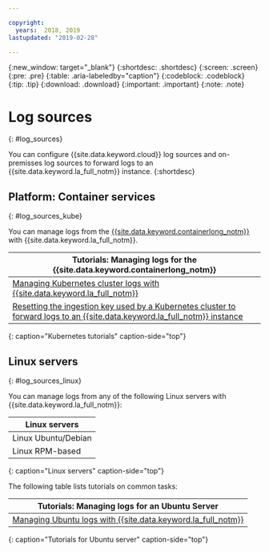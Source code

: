 ```yaml
---

copyright:
  years:  2018, 2019
lastupdated: "2019-02-28"

---
```


{:new_window: target="_blank"}
{:shortdesc: .shortdesc}
{:screen: .screen}
{:pre: .pre}
{:table: .aria-labeledby="caption"}
{:codeblock: .codeblock}
{:tip: .tip}
{:download: .download}
{:important: .important}
{:note: .note}

# Log sources
{: #log_sources}

You can configure {{site.data.keyword.cloud}} log sources and on-premisses log sources to forward logs to an {{site.data.keyword.la_full_notm}} instance. 
{:shortdesc}


## Platform: Container services
{: #log_sources_kube}

You can manage logs from the [{{site.data.keyword.containerlong_notm}}](/docs/containers?topic=containers-container_index#container_index) with {{site.data.keyword.la_full_notm}}.

| Tutorials: Managing logs for the {{site.data.keyword.containerlong_notm}} |
|---------------------------------------------------------------------------------------------------|
| [Managing Kubernetes cluster logs with {{site.data.keyword.la_full_notm}}](/docs/services/Log-Analysis-with-LogDNA/tutorials?topic=LogDNA-kube#kube)|
| [Resetting the ingestion key used by a Kubernetes cluster to forward logs to an {{site.data.keyword.la_full_notm}} instance](/docs/services/Log-Analysis-with-LogDNA/tutorials?topic=LogDNA-kube_reset#kube_reset) | 
{: caption="Kubernetes tutorials" caption-side="top"} 



## Linux servers
{: #log_sources_linux}

You can manage logs from any of the following Linux servers with {{site.data.keyword.la_full_notm}}:

| Linux servers       | 
|---------------------|
| Linux Ubuntu/Debian | 
| Linux RPM-based     |
{: caption="Linux servers" caption-side="top"} 


The following table lists tutorials on common tasks:

| Tutorials: Managing logs for an Ubuntu Server |
|-----------------------------------------------|
| [Managing Ubuntu logs with {{site.data.keyword.la_full_notm}}](/docs/services/Log-Analysis-with-LogDNA/tutorials?topic=LogDNA-ubuntu#ubuntu) | 
{: caption="Tutorials for Ubuntu server" caption-side="top"} 


